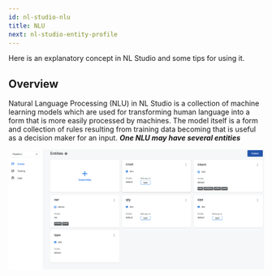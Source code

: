 ```yaml
---
id: nl-studio-nlu
title: NLU
next: nl-studio-entity-profile
---
```


Here is an explanatory concept in NL Studio and some tips for using it.

## Overview

Natural Language Processing (NLU) in NL Studio is a collection of machine learning models which are used for transforming human language into a form that is more easily processed by machines. The model itself is a form and collection of rules resulting from training data becoming that is useful as a decision maker for an input. **_One NLU may have several entities_**

![nlsg-1](./images/nlsg-1.jpg)
